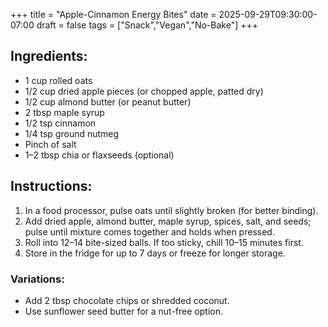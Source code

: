 +++
title = "Apple-Cinnamon Energy Bites"
date = 2025-09-29T09:30:00-07:00
draft = false
tags = ["Snack","Vegan","No-Bake"]
+++



## Ingredients:

- 1 cup rolled oats
- 1/2 cup dried apple pieces (or chopped apple, patted dry)
- 1/2 cup almond butter (or peanut butter)
- 2 tbsp maple syrup
- 1/2 tsp cinnamon
- 1/4 tsp ground nutmeg
- Pinch of salt
- 1–2 tbsp chia or flaxseeds (optional)

## Instructions:

1. In a food processor, pulse oats until slightly broken (for better binding).
2. Add dried apple, almond butter, maple syrup, spices, salt, and seeds; pulse until
   mixture comes together and holds when pressed.
3. Roll into 12–14 bite-sized balls. If too sticky, chill 10–15 minutes first.
4. Store in the fridge for up to 7 days or freeze for longer storage.

### Variations:

- Add 2 tbsp chocolate chips or shredded coconut.
- Use sunflower seed butter for a nut-free option.
